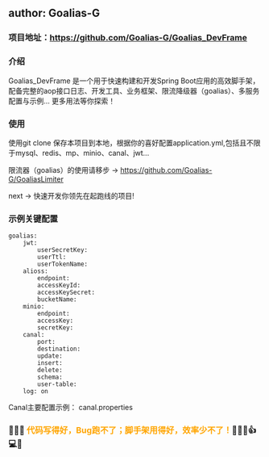 ## author: Goalias-G

### 项目地址：https://github.com/Goalias-G/Goalias_DevFrame

### 介绍

Goalias_DevFrame 是一个用于快速构建和开发Spring Boot应用的高效脚手架，配备完整的aop接口日志、开发工具、业务框架、限流降级器（goalias）、多服务配置与示例... 更多用法等你探索！


### 使用

使用git clone 保存本项目到本地，根据你的喜好配置application.yml,包括且不限于mysql、redis、mp、minio、canal、jwt...

限流器（goalias）的使用请移步 -> https://github.com/Goalias-G/GoaliasLimiter

next -> 快速开发你领先在起跑线的项目!

### 示例关键配置

    goalias:
        jwt:
            userSecretKey: 
            userTtl: 
            userTokenName: 
        alioss:
            endpoint: 
            accessKeyId: 
            accessKeySecret: 
            bucketName: 
        minio:
            endpoint: 
            accessKey: 
            secretKey: 
        canal:
            port: 
            destination: 
            update: 
            insert: 
            delete: 
            schema: 
            user-table: 
        log: on
Canal主要配置示例： canal.properties

### 🎉🎉🎉 <span style="color: orange;">代码写得好，Bug跑不了；脚手架用得好，效率少不了！</span>🚀✨😄👍💻🚀


